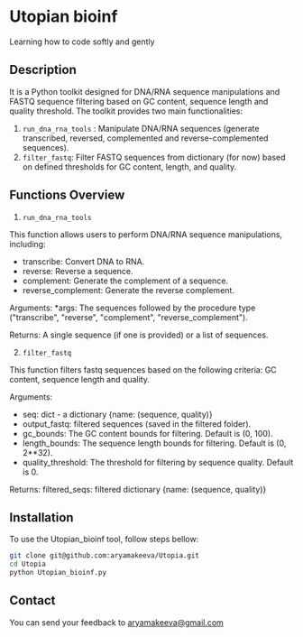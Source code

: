 # Utopian bioinf
Learning how to code softly and gently

## Description
It is a Python toolkit designed for DNA/RNA sequence manipulations and FASTQ sequence filtering based on GC content, sequence length and quality threshold. The toolkit provides two main functionalities:

1. `run_dna_rna_tools` : Manipulate DNA/RNA sequences (generate transcribed, reversed, complemented and  reverse-complemented sequences).
2. `filter_fastq`: Filter FASTQ sequences from dictionary (for now) based on defined thresholds for GC content, length, and quality.

## Functions Overview
1. `run_dna_rna_tools`

This function allows users to perform DNA/RNA sequence manipulations, including:

- transcribe: Convert DNA to RNA.
- reverse: Reverse a sequence.
- complement: Generate the complement of a sequence.
- reverse_complement: Generate the reverse complement.

Arguments: *args: The sequences followed by the procedure type ("transcribe", "reverse", "complement", "reverse_complement").

Returns: A single sequence (if one is provided) or a list of sequences.

2. `filter_fastq`

This function filters fastq sequences based on the following criteria: GC content, sequence length and quality.

Arguments:

- seq: dict - a dictionary {name: (sequence, quality)}
- output_fastq: filtered sequences (saved in the filtered folder).
- gc_bounds: The GC content bounds for filtering. Default is (0, 100).
- length_bounds: The sequence length bounds for filtering. Default is (0, 2**32).
- quality_threshold: The threshold for filtering by sequence quality. Default is 0.

Returns: filtered_seqs: filtered dictionary {name: (sequence, quality)}

## Installation
To use the Utopian_bioinf tool, follow steps bellow:
```bash
git clone git@github.com:aryamakeeva/Utopia.git
cd Utopia
python Utopian_bioinf.py
```

## Contact

You can send your feedback to aryamakeeva@gmail.com
